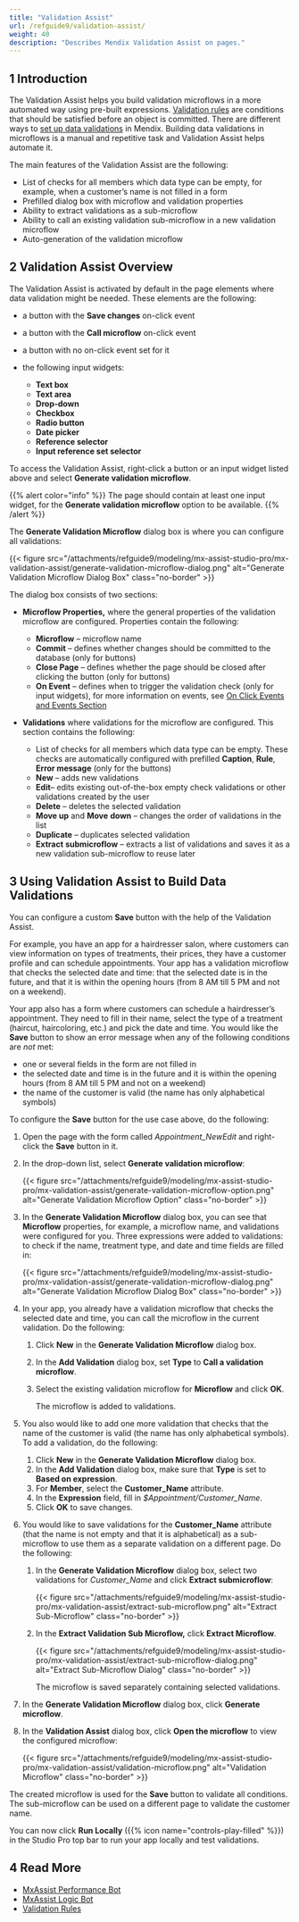 ```yaml
---
title: "Validation Assist"
url: /refguide9/validation-assist/
weight: 40
description: "Describes Mendix Validation Assist on pages."
---
```


## 1 Introduction 

The Validation Assist helps you build validation microflows in a more automated way using pre-built expressions.  [Validation rules](/refguide9/validation-rules/) are conditions that should be satisfied before an object is committed. There are different ways to [set up data validations](/refguide9/setting-up-data-validation/) in Mendix. Building data validations in microflows is a manual and repetitive task and Validation Assist helps automate it. 

The main features of the Validation Assist are the following:

* List of checks for all members which data type can be empty, for example, when a customer’s name is not filled in a form  
* Prefilled dialog box with microflow and validation properties
* Ability to extract validations as a sub-microflow 
* Ability to call an existing validation sub-microflow in a new validation microflow
* Auto-generation of the validation microflow 

## 2 Validation Assist Overview

The Validation Assist is activated by default in the page elements where data validation might be needed. These elements are the following:

* a button with the **Save changes** on-click event
* a button with the **Call microflow** on-click event
* a button with no on-click event set for it
* the following input widgets:

    * **Text box**
    * **Text area**
    * **Drop-down**
    * **Checkbox**
    * **Radio button**
    * **Date picker**
    * **Reference selector**
    * **Input reference set selector**

To access the Validation Assist, right-click a button or an input widget listed above and select **Generate validation microflow**. 

{{% alert color="info" %}}
The page should contain at least one input widget, for the **Generate validation microflow** option to be available. 
{{% /alert %}} 

The **Generate Validation Microflow** dialog box is where you can configure all validations:

{{< figure src="/attachments/refguide9/modeling/mx-assist-studio-pro/mx-validation-assist/generate-validation-microflow-dialog.png" alt="Generate Validation Microflow Dialog Box" class="no-border" >}}

The dialog box consists of two sections:

* **Microflow Properties,** where the general properties of the validation microflow are configured. Properties contain the following:

    * **Microflow** – microflow name
    * **Commit** – defines whether changes should be committed to the database (only for buttons)
    * **Close Page** – defines whether the page should be closed after clicking the button (only for buttons)
    * **On Event** – defines when to trigger the validation check (only for input widgets), for more information on events, see [On Click Events and Events Section](/refguide9/on-click-event/)

* **Validations** where validations for the microflow are configured. This section contains the following: 

    * List of checks for all members which data type can be empty. These checks are automatically configured with prefilled **Caption**, **Rule**, **Error message** (only for the buttons)
    * **New** – adds new validations  
    * **Edit**– edits existing out-of-the-box empty check validations or other validations created by the user
    * **Delete** – deletes the selected validation
    * **Move up** and **Move** **down** – changes the order of validations in the list
    * **Duplicate** – duplicates selected validation
    * **Extract** **submicroflow** – extracts a list of validations and saves it as a new validation sub-microflow to reuse later

## 3 Using Validation Assist to Build Data Validations

You can configure a custom **Save** button with the help of the Validation Assist. 

For example, you have an app for a hairdresser salon, where customers can view information on types of treatments, their prices, they have a customer profile and can schedule appointments. Your app has a validation microflow that checks the selected date and time: that the selected date is in the future, and that it is within the opening hours (from 8 AM till 5 PM and not on a weekend). 

Your app also has a form where customers can schedule a hairdresser’s appointment. They need to fill in their name, select the type of a treatment (haircut, haircoloring, etc.) and pick the date and time. You would like the **Save** button to show an error message when any of the following conditions are *not* met:

* one or several fields in the form are not filled in
* the selected date and time is in the future and it is within the opening hours (from 8 AM till 5 PM and not on a weekend)
* the name of the customer is valid (the name has only alphabetical symbols)

To configure the **Save** button for the use case above, do the following:

1. Open the page with the form called *Appointment_NewEdit* and right-click the **Save** button in it.
2. In the drop-down list, select **Generate validation microflow**:

    {{< figure src="/attachments/refguide9/modeling/mx-assist-studio-pro/mx-validation-assist/generate-validation-microflow-option.png" alt="Generate Validation Microflow Option" class="no-border" >}}

3. In the **Generate Validation Microflow** dialog box, you can see that **Microflow** properties, for example, a microflow name, and validations were configured for you. Three expressions were added to validations: to check if the name, treatment type, and date and time fields are filled in:

    {{< figure src="/attachments/refguide9/modeling/mx-assist-studio-pro/mx-validation-assist/generate-validation-microflow-dialog.png" alt="Generate Validation Microflow Dialog Box" class="no-border" >}}

4. In your app, you already have a validation microflow that checks the selected date and time, you can call the microflow in the current validation. Do the following:

    1. Click **New** in the **Generate Validation Microflow** dialog box.
    2. In the **Add Validation** dialog box, set **Type** to **Call a validation microflow**.
    3. Select the existing validation microflow for **Microflow** and click **OK**. 

        The microflow is added to validations. 

5. You also would like to add one more validation that checks that the name of the customer is valid (the name has only alphabetical symbols). To add a validation, do the following:

    1. Click **New** in the **Generate Validation Microflow** dialog box. 
    2. In the **Add Validation** dialog box, make sure that **Type** is set to **Based on expression**.
    3. For **Member**, select the **Customer_Name** attribute.
    4. In the **Expression** field, fill in *$Appointment/Customer_Name*. 
    5. Click **OK** to save changes.

6. You would like to save validations for the **Customer_Name** attribute (that the name is not empty and that it is alphabetical) as a sub-microflow to use them as a separate validation on a different page.  Do the following:

    1. In the **Generate Validation Microflow** dialog box, select two validations for *Customer_Name* and click **Extract submicroflow**:

        {{< figure src="/attachments/refguide9/modeling/mx-assist-studio-pro/mx-validation-assist/extract-sub-microflow.png" alt="Extract Sub-Microflow" class="no-border" >}}

    2. In the **Extract Validation Sub Microflow,** click **Extract Microflow**.

        {{< figure src="/attachments/refguide9/modeling/mx-assist-studio-pro/mx-validation-assist/extract-sub-microflow-dialog.png" alt="Extract Sub-Microflow Dialog" class="no-border" >}}

        The microflow is saved separately containing selected validations.

7. In the **Generate Validation Microflow** dialog box, click **Generate microflow**. 
8. In the **Validation Assist** dialog box, click **Open the microflow** to view the configured microflow:

    {{< figure src="/attachments/refguide9/modeling/mx-assist-studio-pro/mx-validation-assist/validation-microflow.png" alt="Validation Microflow" class="no-border" >}}

The created microflow is used for the **Save** button to validate all conditions. The sub-microflow can be used on a different page to validate the customer name.

You can now click **Run Locally** ({{% icon name="controls-play-filled" %}}) in the Studio Pro top bar to run your app locally and test validations.

## 4 Read More 

* [MxAssist Performance Bot](/refguide9/mx-assist-performance-bot/)
* [MxAssist Logic Bot](/refguide9/mx-assist-logic-bot/)
* [Validation Rules](/refguide9/validation-rules/)     
